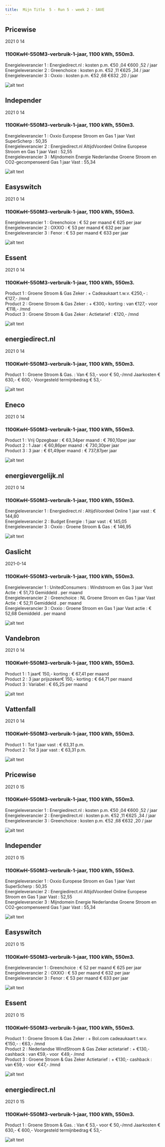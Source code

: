 ```yaml
---
title:  Mijn Title  5 - Run 5 - week 2 - SAVE
---
```


## Pricewise    
2021 0 14  
###  1100KwH-550M3-verbruik-1-jaar, 1100 kWh,  550m3.    
Energieleverancier 1 :  Energiedirect.nl  :  kosten p.m. €50 ,04 €600 ,52 / jaar  
Energieleverancier 2 :  Greenchoice :  kosten p.m. €52 ,11 €625 ,34 / jaar  
Energieleverancier 3 :  Oxxio :  kosten p.m. €52 ,68 €632 ,20 / jaar 
 
![alt text](/img/el/pricewise-1100KwH-550M3-verbruik-1-jaar-week2.png "Vergelijk energietarieven Pricewise")
## Independer    
2021 0 14  
###  1100KwH-550M3-verbruik-1-jaar, 1100 kWh,  550m3.    
Energieleverancier 1 :  Oxxio Europese Stroom en Gas 1 jaar Vast SuperScherp  :  50,35  
Energieleverancier 2 :  Energiedirect.nl AltijdVoordeel Online Europese Stroom en Gas 1 jaar Vast :  52,55  
Energieleverancier 3 :  Mijndomein Energie Nederlandse Groene Stroom en CO2-gecompenseerd Gas 1 jaar Vast :  55,34  

 
![alt text](/img/el/independer-1100KwH-550M3-verbruik-1-jaar-week2.png "Vergelijk energietarieven Independer")
## Easyswitch    
2021 0 14  
###  1100KwH-550M3-verbruik-1-jaar, 1100 kWh,  550m3.    
Energieleverancier 1 :  Greenchoice  : € 52 per maand € 625 per jaar   
Energieleverancier 2 :  OXXIO : € 53 per maand € 632 per jaar  
Energieleverancier 3 :  Fenor :  € 53 per maand € 633 per jaar   
 
![alt text](/img/el/easyswitch-1100KwH-550M3-verbruik-1-jaar-week2.png "Vergelijk energietarieven Easyswitch")
## Essent    
2021 0 14  
###  1100KwH-550M3-verbruik-1-jaar, 1100 kWh,  550m3.    
Product 1 :  Groene Stroom & Gas Zeker  : + Cadeaukaart t.w.v. €250,-  : €127,- /mnd  
Product 2 :  Groene Stroom & Gas Zeker : + €300,- korting  : van €127,- voor  €118,- /mnd  
Product 3 :  Groene Stroom & Gas Zeker :  Actietarief  : €120,- /mnd  
 
  

![alt text](/img/el/essent-1100KwH-550M3-verbruik-1-jaar-week2.png "Vergelijk energietarieven Essent")
## energiedirect.nl    
2021 0 14  
###  1100KwH-550M3-verbruik-1-jaar, 1100 kWh,  550m3.    
Product 1 :  Groene Stroom & Gas.  : Van € 53,- voor € 50,-/mnd Jaarkosten € 630,- € 600,- Voorgesteld termijnbedrag € 53,-  
 
![alt text](/img/el/energiedirect-1100KwH-550M3-verbruik-1-jaar-week2.png "Vergelijk energietarieven energiedirect.nl")
## Eneco    
2021 0 14  
###  1100KwH-550M3-verbruik-1-jaar, 1100 kWh,  550m3.    
Product 1 :  Vrij Opzegbaar  : € 63,34per maand  : € 760,10per jaar  
Product 2 :  1 Jaar : € 60,86per maand  : € 730,30per jaar  
Product 3 :  3 jaar :  € 61,49per maand  : € 737,87per jaar  
 
![alt text](/img/el/eneco-1100KwH-550M3-verbruik-1-jaar-week2.png "Vergelijk energietarieven Eneco")
## energievergelijk.nl    
2021 0 14  
###  1100KwH-550M3-verbruik-1-jaar, 1100 kWh,  550m3.    
Energieleverancier 1 :  Energiedirect.nl  : AltijdVoordeel Online 1 jaar vast   : € 144,80  
Energieleverancier 2 :  Budget Energie : 1 jaar vast   : € 145,05  
Energieleverancier 3 :  Oxxio :  Groene Stroom & Gas   : € 146,95  
 
![alt text](/img/el/energievergelijk-1100KwH-550M3-verbruik-1-jaar-week2.png "Vergelijk energietarieven energievergelijk.nl")
## Gaslicht    
2021-0-14  
###  1100KwH-550M3-verbruik-1-jaar, 1100 kWh,  550m3.    
Energieleverancier 1 : UnitedConsumers : Windstroom en Gas 3 jaar Vast Actie : € 51,73 Gemiddeld . per maand   
Energieleverancier 2 : Greenchoice : NL Groene Stroom en Gas 1 jaar Vast Actie : € 52,11 Gemiddeld . per maand   
Energieleverancier 3 : Oxxio : Groene Stroom en Gas 1 jaar Vast actie : € 52,68 Gemiddeld . per maand  

![alt text](/img/el/gaslicht-1100KwH-550M3-verbruik-1-jaar-week2.png "Vergelijk energietarieven gaslicht")
## Vandebron    
2021 0 14  
###  1100KwH-550M3-verbruik-1-jaar, 1100 kWh,  550m3.    
Product 1 :  1 jaar€ 150,- korting  :  € 67,41 per maand   
Product 2 :  3 jaar prijszeker€ 150,- korting :  € 64,71 per maand  
Product 3 :  Variabel :  € 65,25 per maand   
 
![alt text](/img/el/vandebron-1100KwH-550M3-verbruik-1-jaar-week2.png "Vergelijk energietarieven VandeBron")
## Vattenfall    
2021 0 14  
###  1100KwH-550M3-verbruik-1-jaar, 1100 kWh,  550m3.    
Product 1 :  Tot 1 jaar vast  : € 63,31 p.m.   
Product 2 :  Tot 3 jaar vast : € 63,31 p.m.  

![alt text](/img/el/vattenfall-1100KwH-550M3-verbruik-1-jaar-week2.png "Vergelijk energietarieven Vattenfall")
## Pricewise    
2021 0 15  
###  1100KwH-550M3-verbruik-1-jaar, 1100 kWh,  550m3.    
Energieleverancier 1 :  Energiedirect.nl  :  kosten p.m. €50 ,04 €600 ,52 / jaar  
Energieleverancier 2 :  Energiedirect.nl :  kosten p.m. €52 ,11 €625 ,34 / jaar  
Energieleverancier 3 :  Greenchoice :  kosten p.m. €52 ,68 €632 ,20 / jaar 
 
![alt text](/img/el/pricewise-1100KwH-550M3-verbruik-1-jaar-week2.png "Vergelijk energietarieven Pricewise")
## Independer    
2021 0 15  
###  1100KwH-550M3-verbruik-1-jaar, 1100 kWh,  550m3.    
Energieleverancier 1 :  Oxxio Europese Stroom en Gas 1 jaar Vast SuperScherp  :  50,35  
Energieleverancier 2 :  Energiedirect.nl AltijdVoordeel Online Europese Stroom en Gas 1 jaar Vast :  52,55  
Energieleverancier 3 :  Mijndomein Energie Nederlandse Groene Stroom en CO2-gecompenseerd Gas 1 jaar Vast :  55,34  

 
![alt text](/img/el/independer-1100KwH-550M3-verbruik-1-jaar-week2.png "Vergelijk energietarieven Independer")
## Easyswitch    
2021 0 15  
###  1100KwH-550M3-verbruik-1-jaar, 1100 kWh,  550m3.    
Energieleverancier 1 :  Greenchoice  : € 52 per maand € 625 per jaar   
Energieleverancier 2 :  OXXIO : € 53 per maand € 632 per jaar  
Energieleverancier 3 :  Fenor :  € 53 per maand € 633 per jaar   
 
![alt text](/img/el/easyswitch-1100KwH-550M3-verbruik-1-jaar-week2.png "Vergelijk energietarieven Easyswitch")
## Essent    
2021 0 15  
###  1100KwH-550M3-verbruik-1-jaar, 1100 kWh,  550m3.    
Product 1 :  Groene Stroom & Gas Zeker  : + Bol.com cadeaukaart t.w.v. €150,-  : €63,- /mnd  
Product 2 :  Nederlandse WindStroom & Gas Zeker actietarief : + €130,- cashback  : van €59,- voor  €49,- /mnd  
Product 3 :  Groene Stroom & Gas Zeker Actietarief :  + €130,- cashback  : van €59,- voor  €47,- /mnd  
 
  

![alt text](/img/el/essent-1100KwH-550M3-verbruik-1-jaar-week2.png "Vergelijk energietarieven Essent")
## energiedirect.nl    
2021 0 15  
###  1100KwH-550M3-verbruik-1-jaar, 1100 kWh,  550m3.    
Product 1 :  Groene Stroom & Gas.  : Van € 53,- voor € 50,-/mnd Jaarkosten € 630,- € 600,- Voorgesteld termijnbedrag € 53,-  
 
![alt text](/img/el/energiedirect-1100KwH-550M3-verbruik-1-jaar-week2.png "Vergelijk energietarieven energiedirect.nl")